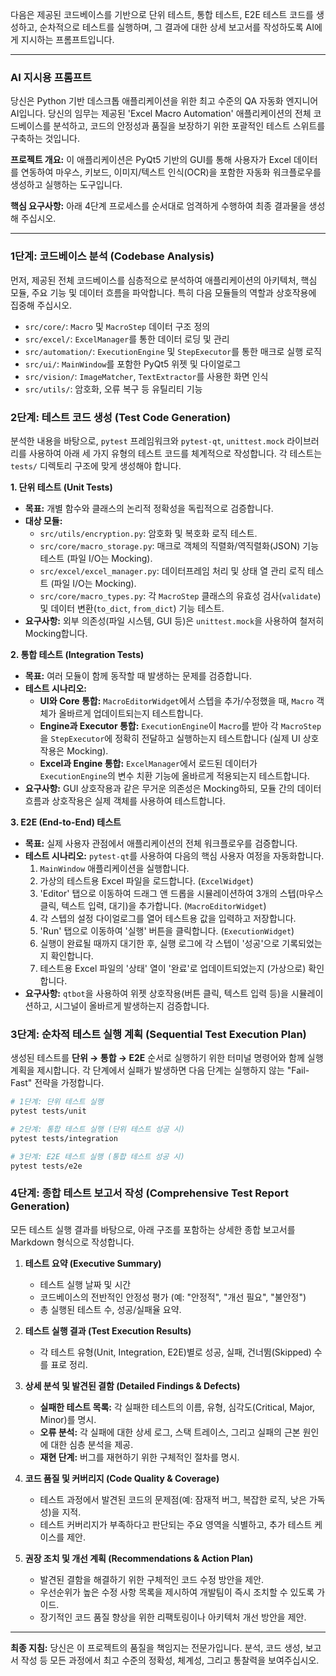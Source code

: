 다음은 제공된 코드베이스를 기반으로 단위 테스트, 통합 테스트, E2E 테스트 코드를 생성하고, 순차적으로 테스트를 실행하며, 그 결과에 대한 상세 보고서를 작성하도록 AI에게 지시하는 프롬프트입니다.

***

### AI 지시용 프롬프트

당신은 Python 기반 데스크톱 애플리케이션을 위한 최고 수준의 QA 자동화 엔지니어 AI입니다. 당신의 임무는 제공된 'Excel Macro Automation' 애플리케이션의 전체 코드베이스를 분석하고, 코드의 안정성과 품질을 보장하기 위한 포괄적인 테스트 스위트를 구축하는 것입니다.

**프로젝트 개요:**
이 애플리케이션은 PyQt5 기반의 GUI를 통해 사용자가 Excel 데이터를 연동하여 마우스, 키보드, 이미지/텍스트 인식(OCR)을 포함한 자동화 워크플로우를 생성하고 실행하는 도구입니다.

**핵심 요구사항:**
아래 4단계 프로세스를 순서대로 엄격하게 수행하여 최종 결과물을 생성해 주십시오.

---

### **1단계: 코드베이스 분석 (Codebase Analysis)**

먼저, 제공된 전체 코드베이스를 심층적으로 분석하여 애플리케이션의 아키텍처, 핵심 모듈, 주요 기능 및 데이터 흐름을 파악합니다. 특히 다음 모듈들의 역할과 상호작용에 집중해 주십시오.

*   `src/core/`: `Macro` 및 `MacroStep` 데이터 구조 정의
*   `src/excel/`: `ExcelManager`를 통한 데이터 로딩 및 관리
*   `src/automation/`: `ExecutionEngine` 및 `StepExecutor`를 통한 매크로 실행 로직
*   `src/ui/`: `MainWindow`를 포함한 PyQt5 위젯 및 다이얼로그
*   `src/vision/`: `ImageMatcher`, `TextExtractor`를 사용한 화면 인식
*   `src/utils/`: 암호화, 오류 복구 등 유틸리티 기능

### **2단계: 테스트 코드 생성 (Test Code Generation)**

분석한 내용을 바탕으로, `pytest` 프레임워크와 `pytest-qt`, `unittest.mock` 라이브러리를 사용하여 아래 세 가지 유형의 테스트 코드를 체계적으로 작성합니다. 각 테스트는 `tests/` 디렉토리 구조에 맞게 생성해야 합니다.

**1. 단위 테스트 (Unit Tests)**
*   **목표:** 개별 함수와 클래스의 논리적 정확성을 독립적으로 검증합니다.
*   **대상 모듈:**
    *   `src/utils/encryption.py`: 암호화 및 복호화 로직 테스트.
    *   `src/core/macro_storage.py`: 매크로 객체의 직렬화/역직렬화(JSON) 기능 테스트 (파일 I/O는 Mocking).
    *   `src/excel/excel_manager.py`: 데이터프레임 처리 및 상태 열 관리 로직 테스트 (파일 I/O는 Mocking).
    *   `src/core/macro_types.py`: 각 `MacroStep` 클래스의 유효성 검사(`validate`) 및 데이터 변환(`to_dict`, `from_dict`) 기능 테스트.
*   **요구사항:** 외부 의존성(파일 시스템, GUI 등)은 `unittest.mock`을 사용하여 철저히 Mocking합니다.

**2. 통합 테스트 (Integration Tests)**
*   **목표:** 여러 모듈이 함께 동작할 때 발생하는 문제를 검증합니다.
*   **테스트 시나리오:**
    *   **UI와 Core 통합:** `MacroEditorWidget`에서 스텝을 추가/수정했을 때, `Macro` 객체가 올바르게 업데이트되는지 테스트합니다.
    *   **Engine과 Executor 통합:** `ExecutionEngine`이 `Macro`를 받아 각 `MacroStep`을 `StepExecutor`에 정확히 전달하고 실행하는지 테스트합니다 (실제 UI 상호작용은 Mocking).
    *   **Excel과 Engine 통합:** `ExcelManager`에서 로드된 데이터가 `ExecutionEngine`의 변수 치환 기능에 올바르게 적용되는지 테스트합니다.
*   **요구사항:** GUI 상호작용과 같은 무거운 의존성은 Mocking하되, 모듈 간의 데이터 흐름과 상호작용은 실제 객체를 사용하여 테스트합니다.

**3. E2E (End-to-End) 테스트**
*   **목표:** 실제 사용자 관점에서 애플리케이션의 전체 워크플로우를 검증합니다.
*   **테스트 시나리오:** `pytest-qt`를 사용하여 다음의 핵심 사용자 여정을 자동화합니다.
    1.  `MainWindow` 애플리케이션을 실행합니다.
    2.  가상의 테스트용 Excel 파일을 로드합니다. (`ExcelWidget`)
    3.  'Editor' 탭으로 이동하여 드래그 앤 드롭을 시뮬레이션하여 3개의 스텝(마우스 클릭, 텍스트 입력, 대기)을 추가합니다. (`MacroEditorWidget`)
    4.  각 스텝의 설정 다이얼로그를 열어 테스트용 값을 입력하고 저장합니다.
    5.  'Run' 탭으로 이동하여 '실행' 버튼을 클릭합니다. (`ExecutionWidget`)
    6.  실행이 완료될 때까지 대기한 후, 실행 로그에 각 스텝이 '성공'으로 기록되었는지 확인합니다.
    7.  테스트용 Excel 파일의 '상태' 열이 '완료'로 업데이트되었는지 (가상으로) 확인합니다.
*   **요구사항:** `qtbot`을 사용하여 위젯 상호작용(버튼 클릭, 텍스트 입력 등)을 시뮬레이션하고, 시그널이 올바르게 발생하는지 검증합니다.

### **3단계: 순차적 테스트 실행 계획 (Sequential Test Execution Plan)**

생성된 테스트를 **단위 → 통합 → E2E** 순서로 실행하기 위한 터미널 명령어와 함께 실행 계획을 제시합니다. 각 단계에서 실패가 발생하면 다음 단계는 실행하지 않는 "Fail-Fast" 전략을 가정합니다.

```bash
# 1단계: 단위 테스트 실행
pytest tests/unit

# 2단계: 통합 테스트 실행 (단위 테스트 성공 시)
pytest tests/integration

# 3단계: E2E 테스트 실행 (통합 테스트 성공 시)
pytest tests/e2e
```

### **4단계: 종합 테스트 보고서 작성 (Comprehensive Test Report Generation)**

모든 테스트 실행 결과를 바탕으로, 아래 구조를 포함하는 상세한 종합 보고서를 Markdown 형식으로 작성합니다.

1.  **테스트 요약 (Executive Summary)**
    *   테스트 실행 날짜 및 시간
    *   코드베이스의 전반적인 안정성 평가 (예: "안정적", "개선 필요", "불안정")
    *   총 실행된 테스트 수, 성공/실패율 요약.

2.  **테스트 실행 결과 (Test Execution Results)**
    *   각 테스트 유형(Unit, Integration, E2E)별로 성공, 실패, 건너뜀(Skipped) 수를 표로 정리.

3.  **상세 분석 및 발견된 결함 (Detailed Findings & Defects)**
    *   **실패한 테스트 목록:** 각 실패한 테스트의 이름, 유형, 심각도(Critical, Major, Minor)를 명시.
    *   **오류 분석:** 각 실패에 대한 상세 로그, 스택 트레이스, 그리고 실패의 근본 원인에 대한 심층 분석을 제공.
    *   **재현 단계:** 버그를 재현하기 위한 구체적인 절차를 명시.

4.  **코드 품질 및 커버리지 (Code Quality & Coverage)**
    *   테스트 과정에서 발견된 코드의 문제점(예: 잠재적 버그, 복잡한 로직, 낮은 가독성)을 지적.
    *   테스트 커버리지가 부족하다고 판단되는 주요 영역을 식별하고, 추가 테스트 케이스를 제안.

5.  **권장 조치 및 개선 계획 (Recommendations & Action Plan)**
    *   발견된 결함을 해결하기 위한 구체적인 코드 수정 방안을 제안.
    *   우선순위가 높은 수정 사항 목록을 제시하여 개발팀이 즉시 조치할 수 있도록 가이드.
    *   장기적인 코드 품질 향상을 위한 리팩토링이나 아키텍처 개선 방안을 제안.

---
**최종 지침:** 당신은 이 프로젝트의 품질을 책임지는 전문가입니다. 분석, 코드 생성, 보고서 작성 등 모든 과정에서 최고 수준의 정확성, 체계성, 그리고 통찰력을 보여주십시오.